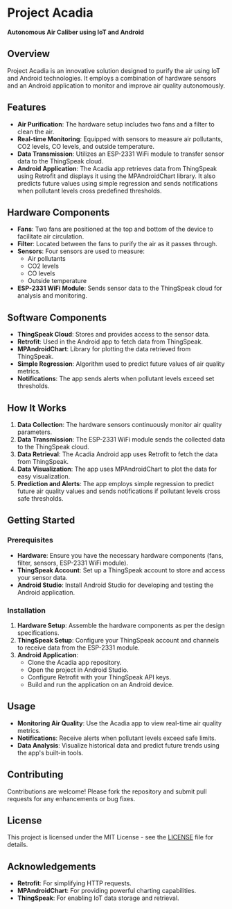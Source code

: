 # Project Acadia

**Autonomous Air Caliber using IoT and Android**

## Overview

Project Acadia is an innovative solution designed to purify the air using IoT and Android technologies. It employs a combination of hardware sensors and an Android application to monitor and improve air quality autonomously.

## Features

- **Air Purification**: The hardware setup includes two fans and a filter to clean the air.
- **Real-time Monitoring**: Equipped with sensors to measure air pollutants, CO2 levels, CO levels, and outside temperature.
- **Data Transmission**: Utilizes an ESP-2331 WiFi module to transfer sensor data to the ThingSpeak cloud.
- **Android Application**: The Acadia app retrieves data from ThingSpeak using Retrofit and displays it using the MPAndroidChart library. It also predicts future values using simple regression and sends notifications when pollutant levels cross predefined thresholds.

## Hardware Components

- **Fans**: Two fans are positioned at the top and bottom of the device to facilitate air circulation.
- **Filter**: Located between the fans to purify the air as it passes through.
- **Sensors**: Four sensors are used to measure:
  - Air pollutants
  - CO2 levels
  - CO levels
  - Outside temperature
- **ESP-2331 WiFi Module**: Sends sensor data to the ThingSpeak cloud for analysis and monitoring.

## Software Components

- **ThingSpeak Cloud**: Stores and provides access to the sensor data.
- **Retrofit**: Used in the Android app to fetch data from ThingSpeak.
- **MPAndroidChart**: Library for plotting the data retrieved from ThingSpeak.
- **Simple Regression**: Algorithm used to predict future values of air quality metrics.
- **Notifications**: The app sends alerts when pollutant levels exceed set thresholds.

## How It Works

1. **Data Collection**: The hardware sensors continuously monitor air quality parameters.
2. **Data Transmission**: The ESP-2331 WiFi module sends the collected data to the ThingSpeak cloud.
3. **Data Retrieval**: The Acadia Android app uses Retrofit to fetch the data from ThingSpeak.
4. **Data Visualization**: The app uses MPAndroidChart to plot the data for easy visualization.
5. **Prediction and Alerts**: The app employs simple regression to predict future air quality values and sends notifications if pollutant levels cross safe thresholds.

## Getting Started

### Prerequisites

- **Hardware**: Ensure you have the necessary hardware components (fans, filter, sensors, ESP-2331 WiFi module).
- **ThingSpeak Account**: Set up a ThingSpeak account to store and access your sensor data.
- **Android Studio**: Install Android Studio for developing and testing the Android application.

### Installation

1. **Hardware Setup**: Assemble the hardware components as per the design specifications.
2. **ThingSpeak Setup**: Configure your ThingSpeak account and channels to receive data from the ESP-2331 module.
3. **Android Application**:
   - Clone the Acadia app repository.
   - Open the project in Android Studio.
   - Configure Retrofit with your ThingSpeak API keys.
   - Build and run the application on an Android device.

## Usage

- **Monitoring Air Quality**: Use the Acadia app to view real-time air quality metrics.
- **Notifications**: Receive alerts when pollutant levels exceed safe limits.
- **Data Analysis**: Visualize historical data and predict future trends using the app's built-in tools.

## Contributing

Contributions are welcome! Please fork the repository and submit pull requests for any enhancements or bug fixes.

## License

This project is licensed under the MIT License - see the [LICENSE](LICENSE) file for details.

## Acknowledgements

- **Retrofit**: For simplifying HTTP requests.
- **MPAndroidChart**: For providing powerful charting capabilities.
- **ThingSpeak**: For enabling IoT data storage and retrieval.
